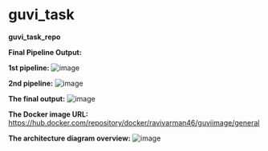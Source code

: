 # guvi_task
**guvi_task_repo**



**Final Pipeline Output:**



**1st pipeline:** ![image](https://github.com/Ravivarman16/guvi_task/assets/129171351/4c240ae2-8f4b-407c-ac3f-4f685e03f1f7)


**2nd pipeline:** ![image](https://github.com/Ravivarman16/guvi_task/assets/129171351/14aff25a-464b-4c48-a81d-154bcc8a7285)


 
**The final output:**
![image](https://github.com/Ravivarman16/guvi_task/assets/129171351/a83f0759-9cf8-4ed3-9389-82f1ba532523)



**The Docker image URL:** https://hub.docker.com/repository/docker/ravivarman46/guviimage/general 



**The architecture diagram overview:** ![image](https://github.com/Ravivarman16/guvi_task/assets/129171351/49762181-6f51-42dc-891a-3ae3b05595ed)

